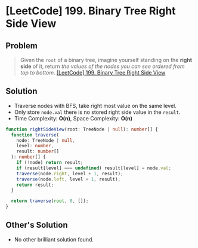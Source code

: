 # [LeetCode] 199. Binary Tree Right Side View

## Problem

> Given the `root` of a binary tree, imagine yourself standing on the **right side** of it, return _the values of the nodes you can see ordered from top to bottom_.
> [[LeetCode] 199. Binary Tree Right Side View](https://leetcode.com/problems/binary-tree-right-side-view/description/?envType=study-plan&id=data-structure-ii)

## Solution

- Traverse nodes with BFS, take right most value on the same level.
- Only store `node.val` there is no stored right side value in the `result`.
- Time Complexity: **O(n)**, Space Complexity: **O(n)**

```typescript
function rightSideView(root: TreeNode | null): number[] {
  function traverse(
    node: TreeNode | null,
    level: number,
    result: number[]
  ): number[] {
    if (!node) return result;
    if (result[level] === undefined) result[level] = node.val;
    traverse(node.right, level + 1, result);
    traverse(node.left, level + 1, result);
    return result;
  }

  return traverse(root, 0, []);
}
```

## Other's Solution

- No other brilliant solution found.
